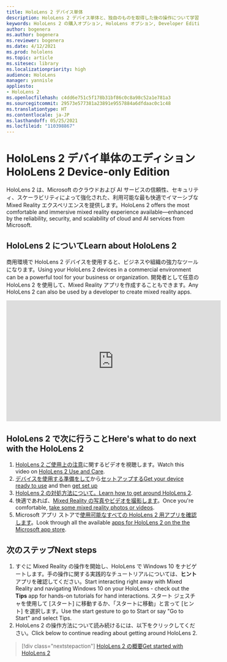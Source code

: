 ```yaml
---
title: HoloLens 2 デバイス単体
description: HoloLens 2 デバイス単体と、独自のものを取得した後の操作について学習します。
keywords: HoloLens 2 の購入オプション, HoloLens オプション, Developer Edition
author: bogenera
ms.author: bogenera
ms.reviewer: bogenera
ms.date: 4/12/2021
ms.prod: hololens
ms.topic: article
ms.sitesec: library
ms.localizationpriority: high
audience: HoloLens
manager: yannisle
appliesto:
- HoloLens 2
ms.openlocfilehash: c4dd6e751c5f178b31bf86c0c8a98c52a1e781a3
ms.sourcegitcommit: 29573e577381a23891e9557884a6dfdaac0c1c48
ms.translationtype: HT
ms.contentlocale: ja-JP
ms.lasthandoff: 05/25/2021
ms.locfileid: "110398867"
---
```

# <a name="hololens-2-device-only-edition"></a><span data-ttu-id="ef2ea-104">HoloLens 2 デバイ単体のエディション</span><span class="sxs-lookup"><span data-stu-id="ef2ea-104">HoloLens 2 Device-only Edition</span></span>

<span data-ttu-id="ef2ea-105">HoloLens 2 は、Microsoft のクラウドおよび AI サービスの信頼性、セキュリティ、スケーラビリティによって強化された、利用可能な最も快適でイマーシブな Mixed Reality エクスペリエンスを提供します。</span><span class="sxs-lookup"><span data-stu-id="ef2ea-105">HoloLens 2 offers the most comfortable and immersive mixed reality experience available—enhanced by the reliability, security, and scalability of cloud and AI services from Microsoft.</span></span>

## <a name="learn-about-hololens-2"></a><span data-ttu-id="ef2ea-106">HoloLens 2 について</span><span class="sxs-lookup"><span data-stu-id="ef2ea-106">Learn about HoloLens 2</span></span>
<span data-ttu-id="ef2ea-107">商用環境で HoloLens 2 デバイスを使用すると、ビジネスや組織の強力なツールになります。</span><span class="sxs-lookup"><span data-stu-id="ef2ea-107">Using your HoloLens 2 devices in a commercial environment can be a powerful tool for your business or organization.</span></span> <span data-ttu-id="ef2ea-108">開発者として任意の HoloLens 2 を使用して、Mixed Reality アプリを作成することもできます。</span><span class="sxs-lookup"><span data-stu-id="ef2ea-108">Any HoloLens 2 can also be used by a developer to create mixed reality apps.</span></span>

<iframe width="560" height="315" src="https://www.youtube.com/embed/XwOnHqiNAeU" frameborder="0" allow="accelerometer; autoplay; clipboard-write; encrypted-media; gyroscope; picture-in-picture" allowfullscreen></iframe>

## <a name="heres-what-to-do-next-with-the-hololens-2"></a><span data-ttu-id="ef2ea-109">HoloLens 2 で次に行うこと</span><span class="sxs-lookup"><span data-stu-id="ef2ea-109">Here's what to do next with the HoloLens 2</span></span>

1. <span data-ttu-id="ef2ea-110">[HoloLens 2 ご使用上の注意](https://docs.microsoft.com/hololens/hololens2-maintenance##HoloLens-2-Use-and-Care)に関するビデオを視聴します。</span><span class="sxs-lookup"><span data-stu-id="ef2ea-110">Watch this video on [HoloLens 2 Use and Care](https://docs.microsoft.com/hololens/hololens2-maintenance##HoloLens-2-Use-and-Care).</span></span>
1. <span data-ttu-id="ef2ea-111">[デバイスを使用する準備をして](https://docs.microsoft.com/hololens/hololens2-setup)から[セットアップする](https://docs.microsoft.com/hololens/hololens2-start)</span><span class="sxs-lookup"><span data-stu-id="ef2ea-111">[Get your device ready to use](https://docs.microsoft.com/hololens/hololens2-setup) and then [get set up](https://docs.microsoft.com/hololens/hololens2-start)</span></span>
1. <span data-ttu-id="ef2ea-112">[HoloLens 2 の対処方法について。](https://docs.microsoft.com/hololens/holographic-home)</span><span class="sxs-lookup"><span data-stu-id="ef2ea-112">[Learn how to get around HoloLens 2](https://docs.microsoft.com/hololens/holographic-home).</span></span>
1. <span data-ttu-id="ef2ea-113">快適であれば、[Mixed Reality の写真やビデオを撮影します](https://docs.microsoft.com/hololens/holographic-photos-and-videos)。</span><span class="sxs-lookup"><span data-stu-id="ef2ea-113">Once you're comfortable, [take some mixed reality photos or videos](https://docs.microsoft.com/hololens/holographic-photos-and-videos).</span></span>
1. <span data-ttu-id="ef2ea-114">Microsoft アプリ ストアで[使用可能なすべての HoloLens 2 用アプリを確認します](https://docs.microsoft.com/hololens/holographic-store-apps)。</span><span class="sxs-lookup"><span data-stu-id="ef2ea-114">Look through all the available [apps for HoloLens 2 on the the Microsoft app store](https://docs.microsoft.com/hololens/holographic-store-apps).</span></span>

## <a name="next-steps"></a><span data-ttu-id="ef2ea-115">次のステップ</span><span class="sxs-lookup"><span data-stu-id="ef2ea-115">Next steps</span></span>

1. <span data-ttu-id="ef2ea-116">すぐに Mixed Reality の操作を開始し、HoloLens で Windows 10 をナビゲートします。手の操作に関する実践的なチュートリアルについては、**ヒント** アプリを確認してください。</span><span class="sxs-lookup"><span data-stu-id="ef2ea-116">Start interacting right away with Mixed Reality and navigating Windows 10 on your HoloLens - check out the **Tips** app for hands-on tutorials for hand interactions.</span></span> <span data-ttu-id="ef2ea-117">スタート ジェスチャを使用して [スタート] に移動するか、「スタートに移動」と言って [ヒント] を選択します。</span><span class="sxs-lookup"><span data-stu-id="ef2ea-117">Use the start gesture to go to Start or say "Go to Start" and select Tips.</span></span>
1. <span data-ttu-id="ef2ea-118">HoloLens 2 の操作方法について読み続けるには、以下をクリックしてください。</span><span class="sxs-lookup"><span data-stu-id="ef2ea-118">Click below to continue reading about getting around HoloLens 2.</span></span>

> [!div class="nextstepaction"]
> [<span data-ttu-id="ef2ea-119">HoloLens 2 の概要</span><span class="sxs-lookup"><span data-stu-id="ef2ea-119">Get started with HoloLens 2</span></span>](hololens2-basic-usage.md)